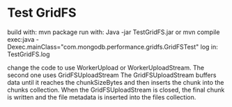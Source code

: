 # Test GridFS
build with: mvn package 
run with: Java -jar TestGridFS.jar 
or 
mvn compile exec:java -Dexec.mainClass="com.mongodb.performance.gridfs.GridFSTest"
log in: TestGridFS.log

change the code to use WorkerUpload or WorkerUploadStream. The second one uses GridFSUploadStream
The GridFSUploadStream buffers data until it reaches the chunkSizeBytes and then inserts the chunk into the chunks collection. When the GridFSUploadStream is closed, the final chunk is written and the file metadata is inserted into the files collection.
